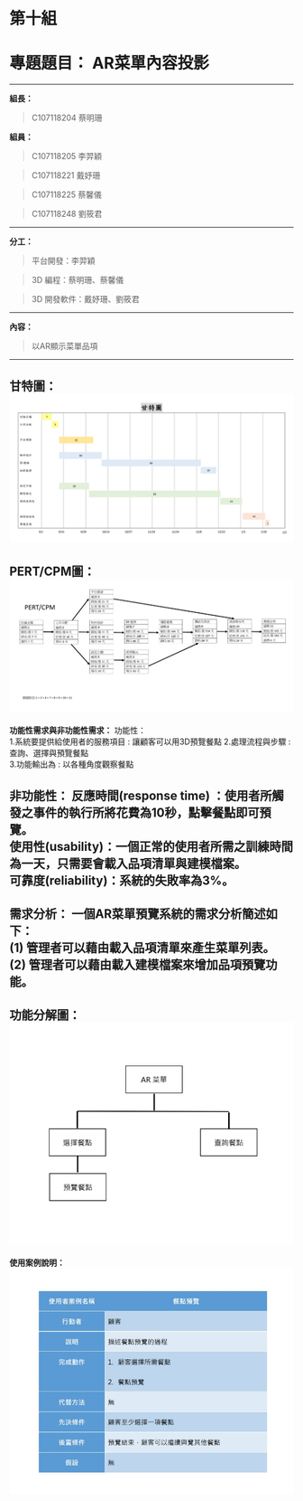 # 第十組

# 專題題目： AR菜單內容投影
---
 **組長：**
> C107118204 蔡明珊 

 **組員：**
> C107118205 李羿穎

> C107118221 戴妤珊

> C107118225 蔡馨儀

> C107118248 劉筱君
---
**分工：**
> 平台開發：李羿穎

> 3D 編程：蔡明珊、蔡馨儀

> 3D 開發軟件：戴妤珊、劉筱君
---
**內容：**
> 以AR顯示菜單品項
---
**甘特圖：**
![](甘特圖.jpg "甘特圖")
---
**PERT/CPM圖：**
![](pert.jpg "PERT/CPM圖")
----
**功能性需求與非功能性需求：** 
功能性：  
1.系統要提供給使用者的服務項目 : 讓顧客可以用3D預覽餐點 
2.處理流程與步驟 : 查詢、選擇與預覽餐點  
3.功能輸出為 : 以各種角度觀察餐點 

非功能性： 
反應時間(response time) ：使用者所觸發之事件的執行所將花費為10秒，點擊餐點即可預覽。   
使用性(usability)：一個正常的使用者所需之訓練時間為一天，只需要會載入品項清單與建模檔案。  
可靠度(reliability)：系統的失敗率為3%。   
----
**需求分析：** 
一個AR菜單預覽系統的需求分析簡述如下：  
(1) 管理者可以藉由載入品項清單來產生菜單列表。 
(2) 管理者可以藉由載入建模檔案來增加品項預覽功能。 
----
**功能分解圖：**  
![](功能分解圖.jpg "功能分解圖")
----
**使用案例說明：** 
![](使用案例說明.jpg "使用案例說明")
